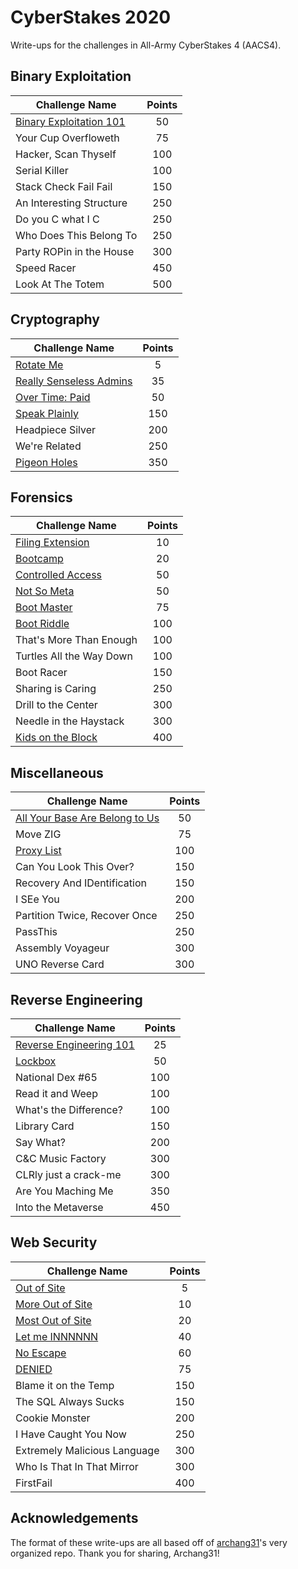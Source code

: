 # CyberStakes 2020

Write-ups for the challenges in All-Army CyberStakes 4 (AACS4).

## Binary Exploitation

| Challenge Name               | Points  | 
| -----------------------------|:-------:|
| [Binary Exploitation 101](./BinaryExploitation/BinaryExploitation101) | 50 | 
| Your Cup Overfloweth | 75 |
| Hacker, Scan Thyself | 100 |
| Serial Killer | 100 |
| Stack Check Fail Fail | 150 |
| An Interesting Structure | 250 |
| Do you C what I C | 250 |
| Who Does This Belong To | 250 |
| Party ROPin in the House | 300 |
| Speed Racer | 450 |
| Look At The Totem | 500 |

## Cryptography

| Challenge Name               | Points  |
| -----------------------------|:-------:|
| [Rotate Me](./Cryptography/RotateMe) | 5 |
| [Really Senseless Admins](./Cryptography/ReallySenselessAdmins) | 35 |
| [Over Time: Paid](./Cryptography/OverTimePaid) | 50 |
| [Speak Plainly](./Cryptography/SpeakPlainly) | 150 |
| Headpiece Silver | 200 |
| We're Related | 250 |
| [Pigeon Holes](./Cryptography/PigeonHoles) | 350 |

## Forensics

| Challenge Name               | Points  |
| -----------------------------|:-------:|
| [Filing Extension](./Forensics/FilingExtension) | 10 |
| [Bootcamp](./Forensics/Bootcamp) | 20 |
| [Controlled Access](./Forensics/ControlledAccess) | 50 |
| [Not So Meta](./Forensics/NotSoMeta) | 50 |
| [Boot Master](./Forensics/BootMaster) | 75 |
| [Boot Riddle](./Forensics/BootRiddle) | 100 |
| That's More Than Enough | 100 |
| Turtles All the Way Down | 100 |
| Boot Racer | 150 |
| Sharing is Caring | 250 |
| Drill to the Center | 300 |
| Needle in the Haystack | 300 |
| [Kids on the Block](./Forensics/KidsOnTheBlock) | 400 |

## Miscellaneous

| Challenge Name               | Points  |
| -----------------------------|:-------:|
| [All Your Base Are Belong to Us](./Miscellaneous/AllYourBaseAreBelongToUs) | 50 |
| Move ZIG | 75 |
| [Proxy List](./Miscellaneous/ProxyList) | 100 |
| Can You Look This Over? | 150 |
| Recovery And IDentification | 150 |
| I SEe You | 200 |
| Partition Twice, Recover Once | 250 |
| PassThis | 250 |
| Assembly Voyageur | 300 |
| UNO Reverse Card | 300 |

## Reverse Engineering

| Challenge Name               | Points  |
| -----------------------------|:-------:|
| [Reverse Engineering 101](./ReverseEngineering/ReverseEngineering101) | 25 |
| [Lockbox](./ReverseEngineering/Lockbox) | 50 |
| National Dex #65 | 100 |
| Read it and Weep | 100 |
| What's the Difference? | 100 |
| Library Card | 150 |
| Say What? | 200 |
| C&C Music Factory | 300 |
| CLRly just a crack-me | 300 |
| Are You Maching Me | 350 |
| Into the Metaverse | 450 |

## Web Security

| Challenge Name               | Points  |
| -----------------------------|:-------:|
| [Out of Site](./WebSecurity/OutOfSite) | 5 |
| [More Out of Site](./WebSecurity/MoreOutOfSite) | 10 |
| [Most Out of Site](./WebSecurity/MostOutOfSite) | 20 |
| [Let me INNNNNN](./WebSecurity/LetMeInnnnnn) | 40 |
| [No Escape](./WebSecurity/NoEscape) | 60 |
| [DENIED](./WebSecurity/Denied) | 75 |
| Blame it on the Temp | 150 |
| The SQL Always Sucks | 150 |
| Cookie Monster | 200 |
| I Have Caught You Now | 250 |
| Extremely Malicious Language | 300 |
| Who Is That In That Mirror | 300 |
| FirstFail | 400 |

## Acknowledgements

The format of these write-ups are all based off of [archang31](https://github.com/archang31/aacs4-writeups/)'s very organized repo. Thank you for sharing, Archang31!